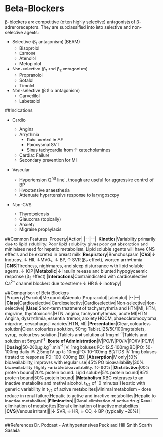 # Beta-Blockers

β-blockers are competitive (often highly selective) antagonists of β-adrenoreceptors. They are subclassified into into selective and non-selective agents:
* Selective (β<sub>1</sub> antagonism) (BEAM)
    * Bisoprolol
    * Esmolol
    * Atenolol
    * Metoprolol
* Non-selective (β<sub>1</sub> and β<sub>2</sub> antagonism)
    * Propranolol
    * Sotalol
    * Timolol
* Non-selective (β & α antagonism)
    * Carvedilol
    * Labetaolol


##Indications
* Cardio
    * Angina
    * Arrythmia
        * Rate-control in AF
        * Paroxysmal SVT
        * Sinus tachycardia from ↑ catecholamines
    * Cardiac Failure
    * Secondary prevention for MI


* Vascular
    * Hypertension (2<sup>nd</sup> line), though are useful for aggressive control of BP
    * Hypotensive anaesthesia
    * Attenuate hypertensive response to laryngoscopy


* Non-CVS
    * Thyrotoxicosis
    * Glaucoma (topically)
    * Anxiety
    * Migraine prophylaxis



##Common Features
|Property|Action|
|--|--|
|**Kinetics**|Variability primarily due to lipid solubility. Poor lipid solubility gives poor gut absorption and minimises need for hepatic metabolism. Lipid soluble agents will have CNS effects and be excreted in breast milk
|**Respiratory**|Bronchospasm
|**CVS**|↓ Inotropy, ↓ HR, ↓MVO<sub>2</sub>, ↓ BP, ↑ SVR (β<sub>2</sub> effect), worsen arrhythmia
|**CNS**|Tiredness, nightmares, and sleep disturbance with lipid soluble agents. ↓ IOP
|**Metabolic**|↓ Insulin release and blunted hypoglycaemic response (β<sub>2</sub> effect)
|**Interactions**|Contraindicated with cardioselective Ca<sup>2+</sup> channel blockers due to extreme ↓ HR & ↓ inotropy|

##Comparison of Beta Blockers
|Property|Esmolol|Metoprolol|Atenolol|Propranolol|Labetalol|
|--|--|
|**Class**|Cardioselective|Cardioselective|Cardioselective|Non-selective|Non-selective|
|**Uses**|Short-term treatment of tachyarrythmia and HTN|MI, HTN, migraine, thyrotoxicosis|HTN, angina, tachyarrhythmias, acute MI|HTN, Angina, dysrrythmia, essential tremor, anxiety HOCM, phaeochromocytoma, migraine, oesophageal varicies|HTN, MI|
|**Presentation**|Clear, colourless solution|Clear, colourless solution, 50mg Tablet.|25/50/100mg tablets, syrup, colourless solution.|Tablets and solution at 1mg.ml<sup>-1</sup>|Tablets and solution at 5mg.ml<sup>-1</sup>
|**Route of Administration**|IV|PO/IV|PO/IV|PO/IV|PO/IV|
|**Dosing**|50-200μg.kg<sup>-1</sup>.min<sup>-1</sup>|IV: 1mg boluses PO: 12.5-100mg BD|PO: 50-100mg daily IV: 2.5mg IV up to 10mg|PO: 10-100mg BD/TDS IV: 1mg boluses titrated to response|PO: 100-800mg BD|
|**Absorption**|IV only|50% bioavailability, improves with regular use|45% PO bioavailability|30% bioavailability|Highly variable bioavailability: 10-80%|
|**Distribution**|60% protein bound|20% protein bound. Lipid soluble|5% protein bound|95% protein bound|50% protein bound|
|**Metabolism**|RBC esterases to an inactive metabolite and methyl alcohol. t<sub>1/2</sub> of 10 minutes|Hepatic with genetic variability in t<sub>1/2</sub> of active metabolites|Minimal metabolism - dose reduce in renal failure|Hepatic to active and inactive metabolites|Hepatic to inactive metabolites|
|**Elimination**|||Renal elimination of active drug|Renal elimination of metabolites|Renal elimination of inactive metabolites|
|**CVS**|Venous irritant||||↓ SVR, ↓ HR, ↓ CO, ↓ BP (typically ~20%)|

---
##References
Dr. Podcast - Antihypertensives
Peck and Hill
Smith Scarth Sasada